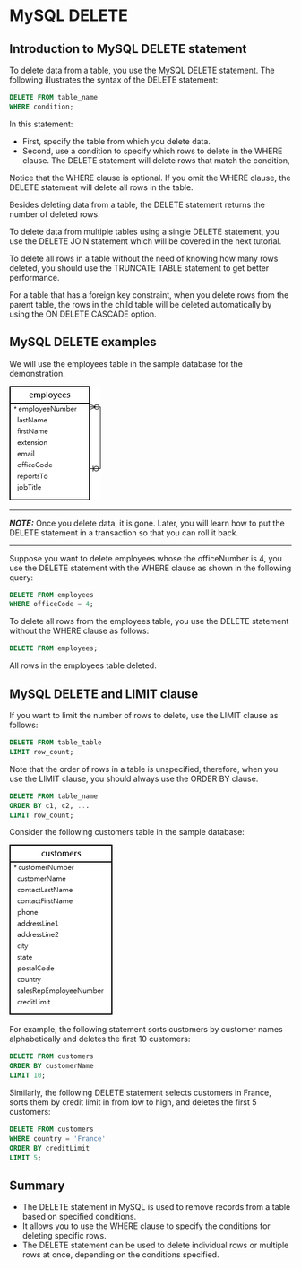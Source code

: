 # MySQL DELETE

## Introduction to MySQL DELETE statement

To delete data from a table, you use the MySQL DELETE statement. The following illustrates the syntax of the DELETE statement:

```sql
DELETE FROM table_name
WHERE condition;
```

In this statement:

- First, specify the table from which you delete data.
- Second, use a condition to specify which rows to delete in the WHERE clause. The DELETE statement will delete rows that match the condition,

Notice that the WHERE clause is optional. If you omit the WHERE clause, the DELETE statement will delete all rows in the table.

Besides deleting data from a table, the DELETE statement returns the number of deleted rows.

To delete data from multiple tables using a single DELETE statement, you use the DELETE JOIN statement which will be covered in the next tutorial.

To delete all rows in a table without the need of knowing how many rows deleted, you should use the TRUNCATE TABLE statement to get better performance.

For a table that has a foreign key constraint, when you delete rows from the parent table, the rows in the child table will be deleted automatically by using the ON DELETE CASCADE option.

## MySQL DELETE examples

We will use the employees table in the sample database for the demonstration.

<img src="./images/employees.png" alt="" />

---

**_NOTE:_** Once you delete data, it is gone. Later, you will learn how to put the DELETE statement in a transaction so that you can roll it back.

---

Suppose you want to delete employees whose the officeNumber is 4, you use the DELETE statement with the WHERE clause as shown in the following query:

```sql
DELETE FROM employees
WHERE officeCode = 4;
```

To delete all rows from the employees table, you use the DELETE statement without the WHERE clause as follows:

```sql
DELETE FROM employees;
```

All rows in the employees table deleted.

## MySQL DELETE and LIMIT clause

If you want to limit the number of rows to delete, use the LIMIT clause as follows:

```sql
DELETE FROM table_table
LIMIT row_count;
```

Note that the order of rows in a table is unspecified, therefore, when you use the LIMIT clause, you should always use the ORDER BY clause.

```sql
DELETE FROM table_name
ORDER BY c1, c2, ...
LIMIT row_count;
```

Consider the following customers table in the sample database:

<img src="./images/customers.png" alt="" />

For example, the following statement sorts customers by customer names alphabetically and deletes the first 10 customers:

```sql
DELETE FROM customers
ORDER BY customerName
LIMIT 10;
```

Similarly, the following DELETE statement selects customers in France, sorts them by credit limit in from low to high, and deletes the first 5 customers:

```sql
DELETE FROM customers
WHERE country = 'France'
ORDER BY creditLimit
LIMIT 5;
```

## Summary

- The DELETE statement in MySQL is used to remove records from a table based on specified conditions.
- It allows you to use the WHERE clause to specify the conditions for deleting specific rows.
- The DELETE statement can be used to delete individual rows or multiple rows at once, depending on the conditions specified.
